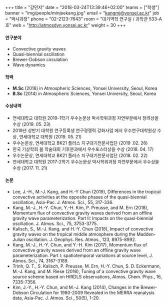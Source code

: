 +++
title = "강민지"
date = "2018-03-24T13:39:46+02:00"
teams = ["학생"]
banner = "img/people/minjeekang.jpg"
email = "kangmj@yonsei.ac.kr"
job = "박사과정"
phone = "02-2123-7643"
room = "대기역학 연구실 / 과학관 533-A호"
web = "http://atmosdyn.yonsei.ac.kr"
weight = 30
+++

#### 연구분야
+ Convective gravity waves
+ Quasi-biennial oscillation
+ Brewer-Dobson circulation
+ Wave dynamics

#### 학력
 + **M.Sc** (2016) in Atmospheric Sciences, Yonsei University, Seoul, Korea
 + **B.Sc** (2014) in Atmospheric Sciences, Yonsei University, Seoul, Korea

#### 수상내역
 + 연세대학교 대학원 2019-1학기 우수논문상 박사학위과정 자연부분에서 장려상을 수상 (2019. 05. 23)
 + 2019년 상반기 대학원 연구등록생 연구경쟁력 강화사업 에서 우수연구대학원상 수상, 연세대학교 대학원 (2019. 05. 21)
 + 우수논문상, 연세대학교 BK21 플러스 지구대기천문사업단 (2019 .02. 26)
 + 한국 기상학회 봄 학술대회 기후분과에서 우수포스터상을 수상 (2018. 04. 17)
 + 우수논문상, 연세대학교 BK21 플러스 지구대기천문사업단 (2018. 02. 22)
 + 연세대학교 대학원 2017-2학기 우수논문상 박사학위과정 자연부문에서 우수상을 수상 (2017. 11. 21)

#### 논문
+ Lee, J.-H., M.-J. Kang, and H.-Y Chun (2019), Differences in the tropical convective activities at the opposite phases of the quasi-biennial oscillation, Asia-Pac. J. Atmos. Sci., 55, 317-336.
+ Kang, M.-J., H.-Y. Chun, Y.-H. Kim, P. Preusse, and M. Ern (2018), Momentum flux of convective gravity waves derived from an offline gravity wave parameterization. Part ΙΙ: Impacts on the quasi-biennial oscillation. J. Atmos. Sci., 75, 3753-3775.
+ Kalisch, S., M.-J. Kang, and H.-Y. Chun (2018), Impact of convective gravity waves on the tropical middle atmosphere during the Madden-Julian oscillation. J. Geophys. Res. Atmos., 123, 8975-8992.
+ Kang, M.-J., H.-Y. Chun, and Y.-H. Kim (2017), Momentum flux of convective gravity waves derived from an offline gravity wave parameterization. Part I: spatiotemporal variations at source level, J. Atmos. Sci., 74, 3167-3189.
+ Trinh, Q. T., S. Kalisch, P. Preusse, M. Ern, H.-Y. Chun, S. D. Eckermann, M.-J. Kang, and M. Riese (2016), Tuning of a convective gravity wave source scheme based on HIRDLS observations, Atmos. Chem. Phys., 16, 7335-7356.
+ Kim, J.-Y., H.-Y. Chun, and M.-J. Kang (2014), Changes in the Brewer-Dobson Circulation for 1980-2009 Revealed in the MERRA reanalysis data, Asia-Pac. J. Atmos. Sci., 50(5), 1-20.
